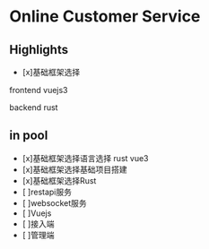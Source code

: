 # Online Customer Service 

## Highlights

- [x]基础框架选择

frontend vuejs3

backend rust

## in pool

- [x]基础框架选择语言选择 rust vue3
- [x]基础框架选择基础项目搭建
- [x]基础框架选择Rust
- [ ]restapi服务
- [ ]websocket服务
- [ ]Vuejs
- [ ]接入端
- [ ]管理端